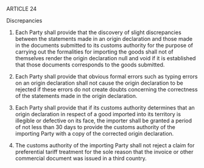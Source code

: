 ARTICLE 24

Discrepancies

1. Each Party shall provide that the discovery of slight discrepancies between the statements made in an origin declaration and those made in the documents submitted to its customs authority for the purpose of carrying out the formalities for importing the goods shall not of themselves render the origin declaration null and void if it is established that those documents corresponds to the goods submitted.

2. Each Party shall provide that obvious formal errors such as typing errors on an origin declaration shall not cause the origin declaration to be rejected if these errors do not create doubts concerning the correctness of the statements made in the origin declaration.

3. Each Party shall provide that if its customs authority determines that an origin declaration in respect of a good imported into its territory is illegible or defective on its face, the importer shall be granted a period of not less than 30 days to provide the customs authority of the importing Party with a copy of the corrected origin declaration.

4. The customs authority of the importing Party shall not reject a claim for preferential tariff treatment for the sole reason that the invoice or other commercial document was issued in a third country.
